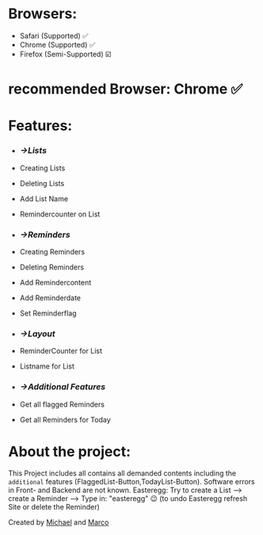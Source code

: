 # Browsers:
- Safari  (Supported) ✅
- Chrome  (Supported) ✅
- Firefox (Semi-Supported) ☑️

# recommended Browser: Chrome ✅

# Features:

- ### ***->Lists***
 - Creating Lists 
 - Deleting Lists 
 - Add List Name  
 - Remindercounter on List 

- ### ***->Reminders***
 - Creating Reminders 
 - Deleting Reminders 
 - Add Remindercontent 
 - Add Reminderdate
 - Set Reminderflag

- ### ***->Layout***
 - ReminderCounter for List
 - Listname for List

- ### ***->Additional Features***
 - Get all flagged Reminders
 - Get all Reminders for Today



# About the project:
This Project includes all contains all demanded contents including the `additional` features (FlaggedList-Button,TodayList-Button).
Software errors in Front- and Backend are not known.
Easteregg: Try to create a List --> create a Reminder --> Type in: "easteregg" 😉
(to undo Easteregg refresh Site or delete the Reminder)


Created by [Michael](https://github.com/SchmittMichael) and [Marco](https://github.com/Marco-Wanka)

